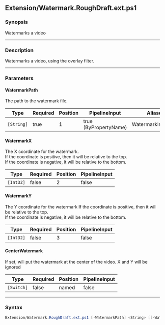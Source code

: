 Extension/Watermark.RoughDraft.ext.ps1
--------------------------------------

### Synopsis
Watermarks a video

---

### Description

Watermarks a video, using the overlay filter.

---

### Parameters
#### **WatermarkPath**
The path to the watermark file.

|Type      |Required|Position|PipelineInput        |Aliases           |
|----------|--------|--------|---------------------|------------------|
|`[String]`|true    |1       |true (ByPropertyName)|WatermarkInputPath|

#### **WatermarkX**
The X coordinate for the watermark.  
If the coordinate is positive, then it will be relative to the top.  
If the coordinate is negative, it will be relative to the bottom.

|Type     |Required|Position|PipelineInput|
|---------|--------|--------|-------------|
|`[Int32]`|false   |2       |false        |

#### **WatermarkY**
The Y coordinate for the watermark
If the coordinate is positive, then it will be relative to the top.  
If the coordinate is negative, it will be relative to the bottom.

|Type     |Required|Position|PipelineInput|
|---------|--------|--------|-------------|
|`[Int32]`|false   |3       |false        |

#### **CenterWatermark**
If set, will put the watermark at the center of the video.  X and Y will be ignored

|Type      |Required|Position|PipelineInput|
|----------|--------|--------|-------------|
|`[Switch]`|false   |named   |false        |

---

### Syntax
```PowerShell
Extension/Watermark.RoughDraft.ext.ps1 [-WatermarkPath] <String> [[-WatermarkX] <Int32>] [[-WatermarkY] <Int32>] [-CenterWatermark] [<CommonParameters>]
```
